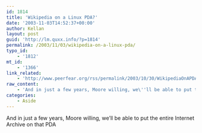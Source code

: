 ```yaml
---
id: 1814
title: 'Wikipedia on a Linux PDA?'
date: '2003-11-03T14:52:37+00:00'
author: Kellan
layout: post
guid: 'http://lm.quxx.info/?p=1814'
permalink: /2003/11/03/wikipedia-on-a-linux-pda/
typo_id:
    - '1812'
mt_id:
    - '1366'
link_related:
    - 'http://www.peerfear.org/rss/permalink/2003/10/30/WikipediaOnAPDA/'
raw_content:
    - 'And in just a few years, Moore willing, we\''ll be able to put the entire Internet Archive on that PDA'
categories:
    - Aside
---
```


And in just a few years, Moore willing, we’ll be able to put the entire Internet Archive on that PDA